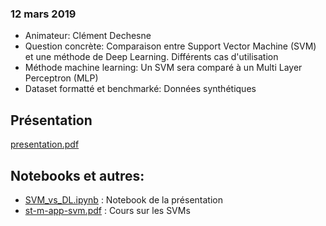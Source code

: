### 12 mars 2019
- Animateur: Clément Dechesne
- Question concrète: Comparaison entre Support Vector Machine (SVM) et une méthode de Deep Learning. Différents cas d'utilisation
- Méthode machine learning: Un SVM sera comparé à un Multi Layer Perceptron (MLP)
- Dataset formatté et benchmarké: Données synthétiques

## Présentation
[presentation.pdf](https://github.com/amlb/amlb.github.io/blob/master/Sessions2018-2019/2019-03-12_SVM/presentation.pdf)

## Notebooks et autres:
- [SVM_vs_DL.ipynb](https://github.com/amlb/amlb.github.io/blob/master/Sessions2018-2019/2019-03-12_SVM/SVM_vs_DL.ipynb) : Notebook de la présentation
- [st-m-app-svm.pdf](https://github.com/amlb/amlb.github.io/blob/master/Sessions2018-2019/2019-03-12_SVM/st-m-app-svm.pdf) : Cours sur les SVMs
